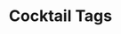 ---
layout: page
title: Cocktail Tags
permalink: /cocktails/tags/
has_children: true
parent: Tags
---